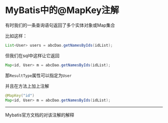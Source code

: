 # MyBatis中的@MapKey注解

有时我们的一条查询语句返回了多个实体对象或Map集合

比如这样：

```java
List<User> users = abcDao.getNamesByIds(idList);
```

但我们在sql中这样让它返回

```java
Map<id, User> m = abcDao.getNamesByIds(idList);
```

那`ResultType`属性可以指定为`User`

并且在方法上加上注解

```java
@MapKey("id")
Map<id, User> m = abcDao.getNamesByIds(idList);
```

---

Mybatis官方文档的对该注解的解释